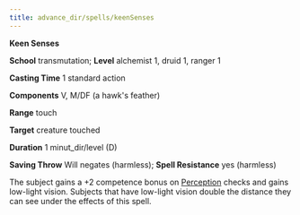 ```yaml
---
title: advance_dir/spells/keenSenses
---
```

 **Keen Senses**

**School** transmutation; **Level** alchemist 1, druid 1, ranger 1

**Casting Time** 1 standard action

**Components** V, M/DF (a hawk's feather)

**Range** touch

**Target** creature touched

**Duration** 1 minut_dir/level (D)

**Saving Throw** Will negates (harmless); **Spell Resistance** yes (harmless)

The subject gains a +2 competence bonus on [Perception](../../skill_dir/perception#_perception) checks and gains low-light vision. Subjects that have low-light vision double the distance they can see under the effects of this spell.

